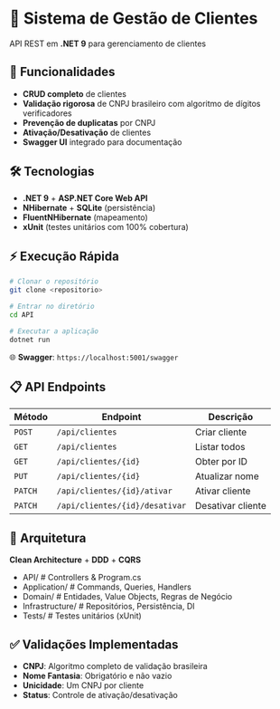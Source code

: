 # 🏢 Sistema de Gestão de Clientes
API REST em **.NET 9** para gerenciamento de clientes


## 🚀 Funcionalidades
- **CRUD completo** de clientes
- **Validação rigorosa** de CNPJ brasileiro com algoritmo de dígitos verificadores
- **Prevenção de duplicatas** por CNPJ
- **Ativação/Desativação** de clientes
- **Swagger UI** integrado para documentação


## 🛠️ Tecnologias
- **.NET 9** + **ASP.NET Core Web API**
- **NHibernate** + **SQLite** (persistência)
- **FluentNHibernate** (mapeamento)
- **xUnit** (testes unitários com 100% cobertura)


## ⚡ Execução Rápida
```bash
# Clonar o repositório
git clone <repositorio>

# Entrar no diretório
cd API

# Executar a aplicação
dotnet run
```


🌐 **Swagger**: `https://localhost:5001/swagger`


## 📋 API Endpoints
| Método | Endpoint | Descrição |
|--------|----------|-----------|
| `POST` | `/api/clientes` | Criar cliente |
| `GET` | `/api/clientes` | Listar todos |
| `GET` | `/api/clientes/{id}` | Obter por ID |
| `PUT` | `/api/clientes/{id}` | Atualizar nome |
| `PATCH` | `/api/clientes/{id}/ativar` | Ativar cliente |
| `PATCH` | `/api/clientes/{id}/desativar` | Desativar cliente |


## 🎯 Arquitetura
**Clean Architecture** + **DDD** + **CQRS**
- API/             # Controllers & Program.cs
- Application/     # Commands, Queries, Handlers
- Domain/          # Entidades, Value Objects, Regras de Negócio
- Infrastructure/  # Repositórios, Persistência, DI
- Tests/           # Testes unitários (xUnit)


## ✅ Validações Implementadas
- **CNPJ**: Algoritmo completo de validação brasileira
- **Nome Fantasia**: Obrigatório e não vazio
- **Unicidade**: Um CNPJ por cliente
- **Status**: Controle de ativação/desativação
